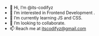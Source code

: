 - 👋 Hi, I’m @its-codifyz
- 👀 I’m interested in Frontend Development .
- 🌱 I’m currently learning JS and CSS.
- 💞️ I’m looking to collaborate.
- 📫 Reach me at itscodifyz@gmail.com

<!---
its-codifyz/its-codifyz is a ✨ special ✨ repository because its `README.md` (this file) appears on your GitHub profile.
You can click the Preview link to take a look at your changes.
--->
